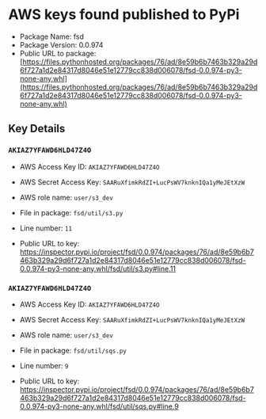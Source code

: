 # AWS keys found published to PyPi

* Package Name: fsd
* Package Version: 0.0.974
* Public URL to package: [https://files.pythonhosted.org/packages/76/ad/8e59b6b7463b329a29d6f727a1d2e84317d8046e51e12779cc838d006078/fsd-0.0.974-py3-none-any.whl](https://files.pythonhosted.org/packages/76/ad/8e59b6b7463b329a29d6f727a1d2e84317d8046e51e12779cc838d006078/fsd-0.0.974-py3-none-any.whl)

## Key Details

### `AKIAZ7YFAWD6HLD47Z4O`

* AWS Access Key ID: `AKIAZ7YFAWD6HLD47Z4O`
* AWS Secret Access Key: `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` 
* AWS role name: `user/s3_dev`
* File in package: `fsd/util/s3.py`
* Line number: `11`

* Public URL to key: https://inspector.pypi.io/project/fsd/0.0.974/packages/76/ad/8e59b6b7463b329a29d6f727a1d2e84317d8046e51e12779cc838d006078/fsd-0.0.974-py3-none-any.whl/fsd/util/s3.py#line.11



### `AKIAZ7YFAWD6HLD47Z4O`

* AWS Access Key ID: `AKIAZ7YFAWD6HLD47Z4O`
* AWS Secret Access Key: `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` 
* AWS role name: `user/s3_dev`
* File in package: `fsd/util/sqs.py`
* Line number: `9`

* Public URL to key: https://inspector.pypi.io/project/fsd/0.0.974/packages/76/ad/8e59b6b7463b329a29d6f727a1d2e84317d8046e51e12779cc838d006078/fsd-0.0.974-py3-none-any.whl/fsd/util/sqs.py#line.9


